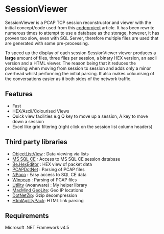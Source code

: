  SessionViewer
=============

SessionViewer is a PCAP TCP session reconstructor and viewer with the initial concept/code used from this [codeproject](http://www.codeproject.com/Articles/20501/TCP-Session-Reconstruction-Tool/) article. It has been rewrite numerous times to attempt to use a database as the storage, however, it has proven too slow, even with SQL Server, therefore multiple files are used that are generated with some pre-processing. 

To speed up the display of each session SessionViewer viewer produces a **large** amount of files, three files per session, a binary HEX version, an ascii version and a HTML viewer. The reason being that it reduces the processing when moving from session to session and adds only a minor overhead whilst performing the initial parsing. It also makes colourising of the conversations easier as it both sides of the network traffic.

## Features ##

- Fast
- HEX/Ascii/Colourised Views
- Quick view facilities e.g Q key to move up a session, A key to move down a session
- Excel like grid filtering (right click on the session list column headers)

## Third party libraries ##

- [ObjectListView](http://objectlistview.sourceforge.net/cs/index.html) : Data viewing via lists 
- [MS SQL CE](http://www.microsoft.com/en-us/download/details.aspx?id=30709) : Access to MS SQL CE session database
- [Be.HexEditor](http://sourceforge.net/projects/hexbox/) : HEX view of packet data
- [PCAPDotNet](http://pcapdotnet.codeplex.com/) : Parsing of PCAP files
- [NPoco](https://github.com/schotime/NPoco) : Easy access to SQL CE data
- [Winpcap](http://www.winpcap.org/) : Parsing of PCAP files
- [Utility](http://www.woanware.co.uk) (woanware) : My helper library
- [MaxMind GeoLite](http://www.maxmind.com): Geo IP locations
- [DotNetZip](http://dotnetzip.codeplex.com/): Gzip decompression
- [HtmlAgilityPack](http://htmlagilitypack.codeplex.com/): HTML link parsing

## Requirements ##

Microsoft .NET Framework v4.5